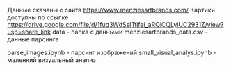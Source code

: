 Данные скачаны с сайта https://www.menziesartbrands.com/
Картики доступны по ссылке https://drive.google.com/file/d/1fuq3WdSsITtjfei_aRQiCQLylUC2931Z/view?usp=share_link
data - папка с данными
    menziesartbrands_data.csv - данные парсинга
    
parse_images.ipynb - парсинг изображений
small_visual_analys.ipynb - маленкий визуальный анализ
